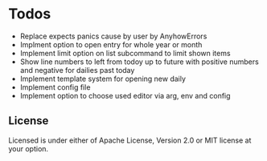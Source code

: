# Todos
- Replace expects panics cause by user by AnyhowErrors
- Implment option to open entry for whole year or month
- Implement limit option on list subcommand to limit shown items
- Show line numbers to left from todoy up to future with positive numbers and negative for dailies 
  past today
- Implement template system for opening new daily
- Implement config file 
- Implement option to choose used editor via arg, env and config


## License
Licensed is under either of Apache License, Version 2.0 or MIT license at your option. 
